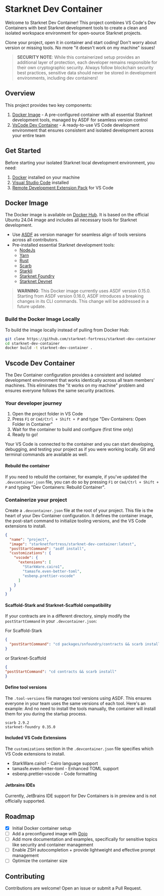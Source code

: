 # Starknet Dev Container

Welcome to Starknet Dev Container! This project combines VS Code's Dev Containers with best Starknet development tools to create a clean and isolated workspace environment for open-source Starknet projects. 

Clone your project, open it in container and start coding! Don't worry about version or missing tools. No more "it doesn't work on my machine" issues!

> **SECURITY NOTE**: While this containerized setup provides an additional layer of protection, each developer remains responsible for their own cryptographic security. Always follow blockchain security best practices, sensitive data should never be stored in development environments, including dev containers!

## Overview

This project provides two key components:

1. [Docker Image](#docker-image) - A pre-configured container with all essential Starknet development tools, managed by ASDF for seamless version control
2. [VsCode Dev Container](#vscode-dev-container) - A ready-to-use VS Code development environment that ensures consistent and isolated development across your entire team

## Get Started

Before starting your isolated Starknet local development environment, you need:

1. [Docker](https://www.docker.com/products/docker-desktop) installed on your machine
2. [Visual Studio Code](https://code.visualstudio.com/) installed
3. [Remote Development Extension Pack](https://marketplace.visualstudio.com/items?itemName=ms-vscode-remote.vscode-remote-extensionpack) for VS Code

## Docker Image

The Docker image is available on [Docker Hub](https://hub.docker.com/r/starknet-fortress/starknet-dev-container). It is based on the official Ubuntu 24.04 image and includes all necessary tools for Starknet development.

- Use [ASDF](https://asdf-vm.com/guide/getting-started.html) as version manager for seamless align of tools versions across all contributors.
- Pre-installed essential Starknet development tools:
    - [NodeJs](https://nodejs.org/)
    - [Yarn](https://yarnpkg.com/)
    - [Rust](https://www.rust-lang.org/fr)
    - [Scarb](https://docs.swmansion.com/scarb/)
    - [Starkli](https://book.starkli.rs/)
    - [Starknet Foundry](https://foundry-rs.github.io/starknet-foundry/)
    - [Starknet Devnet](https://0xspaceshard.github.io/starknet-devnet/)

> **WARNING**: This Docker image currently uses ASDF version 0.15.0. Starting from ASDF version 0.16.0, ASDF introduces a breaking changes in its CLI commands. This change will be addressed in a future update.

### Build the Docker Image Locally

To build the image locally instead of pulling from Docker Hub:
```bash
git clone https://github.com/starknet-fortress/starknet-dev-container
cd starknet-dev-container
docker build -t starknet-dev-container .
```

## Vscode Dev Container 

The Dev Container configuration provides a consistent and isolated development environment that works identically across all team members' machines. This eliminates the "it works on my machine" problem and ensures everyone follows the same security practices.

### Your developer journey

1. Open the project folder in VS Code
2. Press `F1` or `Cmd/Ctrl + Shift + P` and type "Dev Containers: Open Folder in Container"
3. Wait for the container to build and configure (first time only)
4. Ready to go!

Your VS Code is connected to the container and you can start developing, debugging, and testing your project as if you were working locally.
Git and terminal commands are available as well.

#### Rebuild the container

If you need to rebuild the container, for example, if you've updated the `.devcontainer.json` file, you can do so by pressing `F1` or `Cmd/Ctrl + Shift + P` and typing "Dev Containers: Rebuild Container".

### Containerize your project

Create a `.devcontainer.json` file at the root of your project. This file is the heart of your Dev Container configuration. It defines the container image, the post-start command to initialize tooling versions, and the VS Code extensions to install.

```json
{
  "name": "project",
  "image": "starknetfortress/starknet-dev-container:latest",
  "postStartCommand": "asdf install",
  "customizations": {
    "vscode": {
      "extensions": [
        "StarkWare.cairo1",
        "tamasfe.even-better-toml",
        "esbenp.prettier-vscode"
      ]
    }
  }
}
```

#### Scaffold-Stark and Starknet-Scaffold compatibility

If your contracts are in a different directory, simply modify the `postStartCommand` in your `.devcontainer.json`:

For Scaffold-Stark
```json
{
  "postStartCommand": "cd packages/snfoundry/contracts && scarb install"
}
```
or Starknet-Scaffold
```json
{
"postStartCommand": "cd contracts && scarb install"
}
```

#### Define tool versions

The `.tool-versions` file manages tool versions using ASDF. This ensures everyone in your team uses the same versions of each tool. Here's an example:
And no need to install the tools manually, the container will install them for you during the startup process.
```
scarb 2.9.2 
starknet-foundry 0.35.0
```

#### Included VS Code Extensions

The `customizations` section in the `.devcontainer.json` file specifies which VS Code extensions to install. 

- StarkWare.cairo1 - Cairo language support
- tamasfe.even-better-toml - Enhanced TOML support
- esbenp.prettier-vscode - Code formatting

#### Jetbrains IDEs

Currently, JetBrains IDE support for Dev Containers is in preview and is not officially supported.

## Roadmap

- [x] Initial Docker container setup
- [ ] Add a preconfigured image with [Dojo](https://book.dojoengine.org/)
- [ ] Add more documentation and examples, specifically for sensitive topics like security and container management
- [ ] Enable ZSH autocompletion + provide lightweight and effective prompt management 
- [ ] Optimize the container size

## Contributing

Contributions are welcome! Open an issue or submit a Pull Request.

